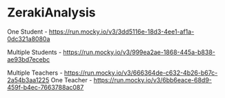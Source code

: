 # ZerakiAnalysis

One Student - https://run.mocky.io/v3/3dd5116e-18d3-4ee1-af1a-0dc321a8080a

Multiple Students - https://run.mocky.io/v3/999ea2ae-1868-445a-b838-ae93bd7ecebc


Multiple Teachers - https://run.mocky.io/v3/666364de-c632-4b26-b67c-2a54b3aa1225
One Teacher - https://run.mocky.io/v3/6bb6eace-68d9-459f-b4ec-7663788ac087
